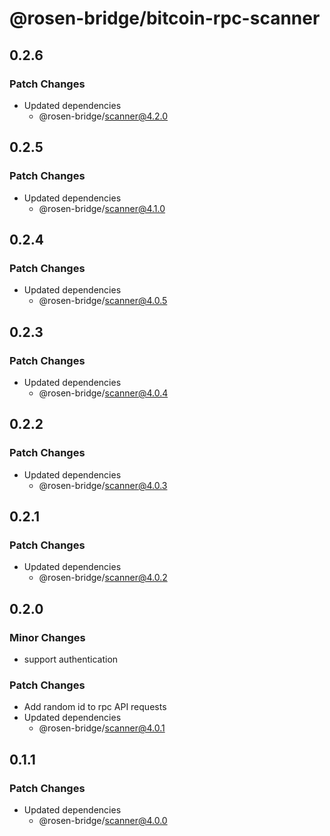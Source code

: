 # @rosen-bridge/bitcoin-rpc-scanner

## 0.2.6

### Patch Changes

- Updated dependencies
  - @rosen-bridge/scanner@4.2.0

## 0.2.5

### Patch Changes

- Updated dependencies
  - @rosen-bridge/scanner@4.1.0

## 0.2.4

### Patch Changes

- Updated dependencies
  - @rosen-bridge/scanner@4.0.5

## 0.2.3

### Patch Changes

- Updated dependencies
  - @rosen-bridge/scanner@4.0.4

## 0.2.2

### Patch Changes

- Updated dependencies
  - @rosen-bridge/scanner@4.0.3

## 0.2.1

### Patch Changes

- Updated dependencies
  - @rosen-bridge/scanner@4.0.2

## 0.2.0

### Minor Changes

- support authentication

### Patch Changes

- Add random id to rpc API requests
- Updated dependencies
  - @rosen-bridge/scanner@4.0.1

## 0.1.1

### Patch Changes

- Updated dependencies
  - @rosen-bridge/scanner@4.0.0
